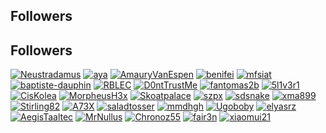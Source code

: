 ## Followers

<!-- TOP-FOLLOWERS:START -->
## Followers

[![Neustradamus](https://github.com/Neustradamus.png?size=50)](https://github.com/Neustradamus) [![aya](https://github.com/aya.png?size=50)](https://github.com/aya) [![AmauryVanEspen](https://github.com/AmauryVanEspen.png?size=50)](https://github.com/AmauryVanEspen) [![benifei](https://github.com/benifei.png?size=50)](https://github.com/benifei) [![mfsiat](https://github.com/mfsiat.png?size=50)](https://github.com/mfsiat) [![baptiste-dauphin](https://github.com/baptiste-dauphin.png?size=50)](https://github.com/baptiste-dauphin) [![RBLEC](https://github.com/RBLEC.png?size=50)](https://github.com/RBLEC) [![D0ntTrustMe](https://github.com/D0ntTrustMe.png?size=50)](https://github.com/D0ntTrustMe) [![fantomas2b](https://github.com/fantomas2b.png?size=50)](https://github.com/fantomas2b) [![5l1v3r1](https://github.com/5l1v3r1.png?size=50)](https://github.com/5l1v3r1) [![CisKolea](https://github.com/CisKolea.png?size=50)](https://github.com/CisKolea) [![MorpheusH3x](https://github.com/MorpheusH3x.png?size=50)](https://github.com/MorpheusH3x) [![Skoatpalace](https://github.com/Skoatpalace.png?size=50)](https://github.com/Skoatpalace) [![szpx](https://github.com/szpx.png?size=50)](https://github.com/szpx) [![sdsnake](https://github.com/sdsnake.png?size=50)](https://github.com/sdsnake) [![xma899](https://github.com/xma899.png?size=50)](https://github.com/xma899) [![Stirling82](https://github.com/Stirling82.png?size=50)](https://github.com/Stirling82) [![A73X](https://github.com/A73X.png?size=50)](https://github.com/A73X) [![saladtosser](https://github.com/saladtosser.png?size=50)](https://github.com/saladtosser) [![mmdhgh](https://github.com/mmdhgh.png?size=50)](https://github.com/mmdhgh) [![Ugoboby](https://github.com/Ugoboby.png?size=50)](https://github.com/Ugoboby) [![elyasrz](https://github.com/elyasrz.png?size=50)](https://github.com/elyasrz) [![AegisTaaltec](https://github.com/AegisTaaltec.png?size=50)](https://github.com/AegisTaaltec) [![MrNullus](https://github.com/MrNullus.png?size=50)](https://github.com/MrNullus) [![Chronoz55](https://github.com/Chronoz55.png?size=50)](https://github.com/Chronoz55) [![fair3n](https://github.com/fair3n.png?size=50)](https://github.com/fair3n) [![xiaomui21](https://github.com/xiaomui21.png?size=50)](https://github.com/xiaomui21) 
<!-- TOP-FOLLOWERS:END -->

